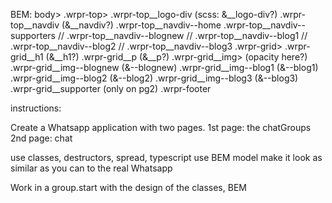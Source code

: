 BEM:
body>
	.wrpr-top>
		.wrpr-top__logo-div (scss: &__logo-div?)
		.wrpr-top__navdiv (&__navdiv?)
			.wrpr-top__navdiv--home
			.wrpr-top__navdiv--supporters
			// .wrpr-top__navdiv--blognew
// .wrpr-top__navdiv--blog1
// .wrpr-top__navdiv--blog2
// .wrpr-top__navdiv--blog3
	.wrpr-grid>
		.wrpr-grid__h1 (&__h1?) 
		.wrpr-grid__p (&__p?)
		.wrpr-grid__img> (opacity here?)
		.wrpr-grid__img--blognew (&--blognew)
		.wrpr-grid__img--blog1 (&--blog1)
		.wrpr-grid__img--blog2 (&--blog2)
		.wrpr-grid__img--blog3 (&--blog3)
	.wrpr-grid__supporter (only on pg2) 
.wrpr-footer

instructions:

Create a Whatsapp application with two pages. 
1st page: the chatGroups
2nd page: chat


use classes, destructors, spread, typescript
use BEM model
make it look as similar as you can to the real Whatsapp


Work in a group.start with the design of the classes, BEM
